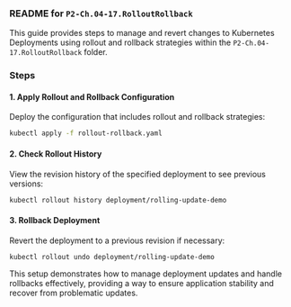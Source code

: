### README for `P2-Ch.04-17.RolloutRollback`

This guide provides steps to manage and revert changes to Kubernetes Deployments using rollout and rollback strategies within the `P2-Ch.04-17.RolloutRollback` folder.

### Steps

#### 1. Apply Rollout and Rollback Configuration

Deploy the configuration that includes rollout and rollback strategies:

```bash
kubectl apply -f rollout-rollback.yaml
```

#### 2. Check Rollout History

View the revision history of the specified deployment to see previous versions:

```bash
kubectl rollout history deployment/rolling-update-demo
```

#### 3. Rollback Deployment

Revert the deployment to a previous revision if necessary:

```bash
kubectl rollout undo deployment/rolling-update-demo
```

This setup demonstrates how to manage deployment updates and handle rollbacks effectively, providing a way to ensure application stability and recover from problematic updates.